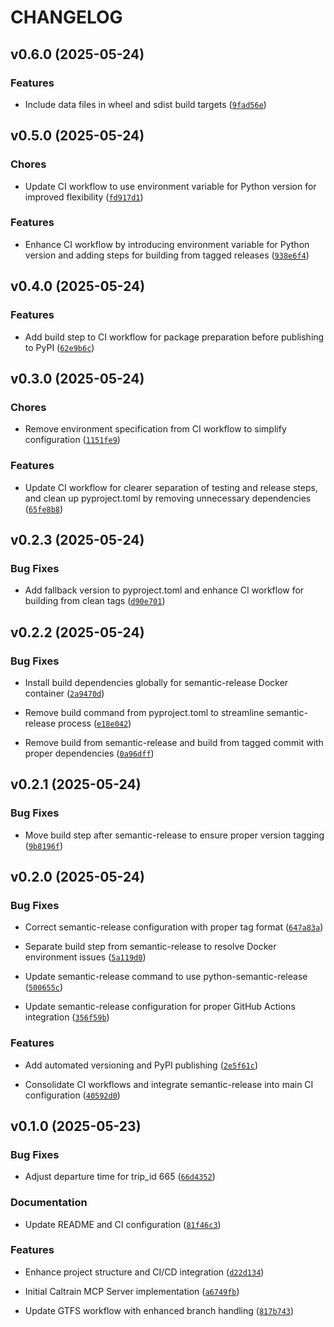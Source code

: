 # CHANGELOG


## v0.6.0 (2025-05-24)

### Features

- Include data files in wheel and sdist build targets
  ([`9fad56e`](https://github.com/davidyen1124/caltrain-mcp/commit/9fad56e57c300b9418f29f60ac871a8180a53d43))


## v0.5.0 (2025-05-24)

### Chores

- Update CI workflow to use environment variable for Python version for improved flexibility
  ([`fd917d1`](https://github.com/davidyen1124/caltrain-mcp/commit/fd917d19725bb3be7683c80e664674f5138c21a4))

### Features

- Enhance CI workflow by introducing environment variable for Python version and adding steps for
  building from tagged releases
  ([`938e6f4`](https://github.com/davidyen1124/caltrain-mcp/commit/938e6f495b1cfc922cc1d1570021bf946f528cc0))


## v0.4.0 (2025-05-24)

### Features

- Add build step to CI workflow for package preparation before publishing to PyPI
  ([`62e9b6c`](https://github.com/davidyen1124/caltrain-mcp/commit/62e9b6c4a48a9495079306405fde9445c9a3eff5))


## v0.3.0 (2025-05-24)

### Chores

- Remove environment specification from CI workflow to simplify configuration
  ([`1151fe9`](https://github.com/davidyen1124/caltrain-mcp/commit/1151fe912ab3a80cb8459755fc031ea9e0162f9c))

### Features

- Update CI workflow for clearer separation of testing and release steps, and clean up
  pyproject.toml by removing unnecessary dependencies
  ([`65fe8b8`](https://github.com/davidyen1124/caltrain-mcp/commit/65fe8b856730239d3a38115b04e5b8bd56ac0374))


## v0.2.3 (2025-05-24)

### Bug Fixes

- Add fallback version to pyproject.toml and enhance CI workflow for building from clean tags
  ([`d90e701`](https://github.com/davidyen1124/caltrain-mcp/commit/d90e701041f44f804d302452342547c9c221f61d))


## v0.2.2 (2025-05-24)

### Bug Fixes

- Install build dependencies globally for semantic-release Docker container
  ([`2a9470d`](https://github.com/davidyen1124/caltrain-mcp/commit/2a9470dd3bf0407e8e326d950d99f78433ff6969))

- Remove build command from pyproject.toml to streamline semantic-release process
  ([`e18e042`](https://github.com/davidyen1124/caltrain-mcp/commit/e18e042b0e23325bfc11c2e72ba06054a82dbdd8))

- Remove build from semantic-release and build from tagged commit with proper dependencies
  ([`0a96dff`](https://github.com/davidyen1124/caltrain-mcp/commit/0a96dffc191671ee35ddf59d79bf560cd4342362))


## v0.2.1 (2025-05-24)

### Bug Fixes

- Move build step after semantic-release to ensure proper version tagging
  ([`9b8196f`](https://github.com/davidyen1124/caltrain-mcp/commit/9b8196f77e7984e5659733c9eab72616d1696994))


## v0.2.0 (2025-05-24)

### Bug Fixes

- Correct semantic-release configuration with proper tag format
  ([`647a83a`](https://github.com/davidyen1124/caltrain-mcp/commit/647a83a127147f81818036d7c05b8cc0931b891d))

- Separate build step from semantic-release to resolve Docker environment issues
  ([`5a119d0`](https://github.com/davidyen1124/caltrain-mcp/commit/5a119d0d62aaa4af68b1dbf5cf0f333e4ff3774e))

- Update semantic-release command to use python-semantic-release
  ([`500655c`](https://github.com/davidyen1124/caltrain-mcp/commit/500655cf6c6c0c2fe29edfb499dd3dc61f8ebb82))

- Update semantic-release configuration for proper GitHub Actions integration
  ([`356f59b`](https://github.com/davidyen1124/caltrain-mcp/commit/356f59be3c180ea335920904b610673788a8aef4))

### Features

- Add automated versioning and PyPI publishing
  ([`2e5f61c`](https://github.com/davidyen1124/caltrain-mcp/commit/2e5f61c54eb8976e4d3630a476589c2c59ab32a6))

- Consolidate CI workflows and integrate semantic-release into main CI configuration
  ([`40592d0`](https://github.com/davidyen1124/caltrain-mcp/commit/40592d06fb655f0c22c701fed6f5cc642bd30e4e))


## v0.1.0 (2025-05-23)

### Bug Fixes

- Adjust departure time for trip_id 665
  ([`66d4352`](https://github.com/davidyen1124/caltrain-mcp/commit/66d43523dc245448fcc1c0c73029636ed37194fc))

### Documentation

- Update README and CI configuration
  ([`81f46c3`](https://github.com/davidyen1124/caltrain-mcp/commit/81f46c336741330a93f505a5e0fe6d9d978396d5))

### Features

- Enhance project structure and CI/CD integration
  ([`d22d134`](https://github.com/davidyen1124/caltrain-mcp/commit/d22d1346f2f77852e35dd9fc318917b3b169b13d))

- Initial Caltrain MCP Server implementation
  ([`a6749fb`](https://github.com/davidyen1124/caltrain-mcp/commit/a6749fb29f3bed183b2f590780c6ac1a24c1b91e))

- Update GTFS workflow with enhanced branch handling
  ([`817b743`](https://github.com/davidyen1124/caltrain-mcp/commit/817b743ee0bec9fc50d50f74d74e917fd8eff73c))
